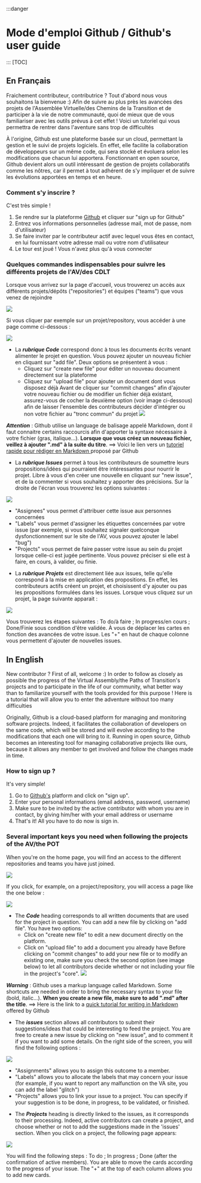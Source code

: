:::danger
# Mode d'emploi Github / Github's user guide
::: 
[TOC]

## En Français

Fraichement contributeur, contributrice ? 
Tout d'abord nous vous souhaitons la bienvenue :) 
Afin de suivre au plus près les avancées des projets de l'Assemblée Virtuelle/des Chemins de la Transition et de participer à la vie de notre communauté, quoi de mieux que de vous familiariser avec les outils prévus à cet effet ! 
Voici un tutoriel qui vous permettra de rentrer dans l'aventure sans trop de difficultés 


À l'origine, Github est une plateforme basée sur un cloud, permettant la gestion et le suivi de projets logiciels. En effet, elle facilite la collaboration de développeurs sur un même code, qui sera stocké et évoluera selon les modifications que chacun lui apportera. 
Fonctionnant en open source, Github devient alors un outil intéressant de gestion de projets collaboratifs comme les nôtres, car il permet à tout adhérent de s'y impliquer et de suivre les évolutions apportées en temps et en heure. 

### Comment s'y inscrire ?

C'est très simple ! 
1. Se rendre sur la plateforme [Github](https://github.com/) et cliquer sur "sign up for Github"
2. Entrez vos informations personnelles (adresse mail, mot de passe, nom d'utilisateur)
3. Se faire inviter par le contributeur actif avec lequel vous êtes en contact, en lui fournissant votre adresse mail ou votre nom d'utilisateur 
4. Le tour est joué ! Vous n'avez plus qu'à vous connecter

### Quelques commandes indispensables pour suivre les différents projets de l'AV/des CDLT

Lorsque vous arrivez sur la page d'accueil, vous trouverez un accès aux différents projets/dépôts ("repositories") et équipes ("teams") que vous venez de rejoindre 

![](https://pad.lescommuns.org/uploads/upload_5813a5b0ea46fa97c5d060746e4ca82e.png)

Si vous cliquer par exemple sur un projet/repository, vous accéder à une page comme ci-dessous : 

![](https://pad.lescommuns.org/uploads/upload_ff3d1a92a681008c33b14acc432411fe.png)

* La **_rubrique Code_** correspond donc à tous les documents écrits venant alimenter le projet en question. Vous pouvez ajouter un nouveau fichier en        cliquant sur "add file". Deux options se présentent à vous : 
  - Cliquez sur "create new file" pour éditer un nouveau document directement sur la plateforme
  - Cliquez sur "upload file" pour ajouter un document dont vous disposez déjà
Avant de cliquer sur "commit changes" afin d'ajouter votre nouveau fichier ou de modifier un fichier déjà existant, assurez-vous de cocher la deuxième option (voir image ci-dessous) afin de laisser l'ensemble des contributeurs décider d'intégrer ou non votre fichier au "tronc commun" du projet 
![](https://pad.lescommuns.org/uploads/upload_f45c6389f4044aa9f5c8cc2fe0283a62.png)


**_Attention_** : Github utilise un language de balisage appelé Markdown, dont il faut connaitre certains raccourcis afin d'apporter la syntaxe nécessaire à votre fichier (gras, italique...). **Lorsque que vous créez un nouveau fichier, veillez à ajouter ".md" à la suite du titre**. ==> Voici le lien vers un [tutoriel rapide pour rédiger en Markdown ](https://guides.github.com/features/mastering-markdown/) proposé par Github 


* La **_rubrique Issues_** permet à tous les contributeurs de soumettre leurs propositions/idées qui pourraient être intéressantes pour nourrir le projet. Libre à vous d'en créer une nouvelle en cliquant sur "new issue", et de la commenter si vous souhaitez y apporter des précisions. Sur la droite de l'écran vous trouverez les options suivantes : 

![](https://pad.lescommuns.org/uploads/upload_63d8413d1ff5b43588a16bf3f179013a.png)

  - "Assignees" vous permet d'attribuer cette issue aux personnes concernées
  - "Labels" vous permet d'assigner les étiquettes concernées par votre issue (par exemple, si vous souhaitez signaler quelconque dysfonctionnement sur le site de l'AV, vous pouvez ajouter le label "bug")
  - "Projects" vous permet de faire passer votre issue au sein du projet lorsque celle-ci est jugée pertinente. Vous pouvez préciser si elle est à faire, en cours, à valider, ou finie. 

* La **_rubrique Projets_** est directement liée aux issues, telle qu'elle correspond à la mise en application des propositions. En effet, les contributeurs actifs créent un projet, et choisissent d'y ajouter ou pas les propositions formulées dans les issues. Lorsque vous cliquez sur un projet, la page suivante apparait : 

![](https://pad.lescommuns.org/uploads/upload_3515d43fadf06ebd5de079c45065f9f3.png)

Vous trouverez les étapes suivantes : To do/à faire ; In progress/en cours ; Done/Finie sous condition d'être validée. À vous de déplacer les cartes en fonction des avancées de votre issue. 
Les "+" en haut de chaque colonne vous permettent d'ajouter de nouvelles issues. 

## In English 

New contributor ? 
First of all, welcome :) 
In order to follow as closely as possible the progress of the Virtual Assembly/the Paths of Transition's projects and to participate in the life of our community, what better way than to familiarize yourself with the tools provided for this purpose ! 
Here is a tutorial that will allow you to enter the adventure without too many difficulties 


Originally, Github is a cloud-based platform for managing and monitoring software projects. Indeed, it facilitates the collaboration of developers on the same code, which will be stored and will evolve according to the modifications that each one will bring to it. 
Running in open source, Github becomes an interesting tool for managing collaborative projects like ours, because it allows any member to get involved and follow the changes made in time. 

### How to sign up ?

It's very simple! 
1. Go to [Github's](https://github.com/) platform and click on "sign up".
2. Enter your personal informations (email address, password, username)
3. Make sure to be invited by the active contributor with whom you are in contact, by giving him/her with your email address or username 
4. That's it! All you have to do now is sign in.

### Several important keys you need when following the projects of the AV/the POT

When you're on the home page, you will find an access to the different repositories and teams you have just joined. 

![](https://pad.lescommuns.org/uploads/upload_5813a5b0ea46fa97c5d060746e4ca82e.png)

If you click, for example, on a project/repository, you will access a page like the one below : 

![](https://pad.lescommuns.org/uploads/upload_ff3d1a92a681008c33b14acc432411fe.png)

* The **_Code_** heading corresponds to all written documents that are used for the project in question. You can add a new file by clicking on "add file". You have two options: 
  - Click on "create new file" to edit a new document directly on the platform.
  - Click on "upload file" to add a document you already have
Before clicking on "commit changes" to add your new file or to modify an existing one, make sure you check the second option (see image below) to let all contributors decide whether or not including your file in the project's "core". 
![](https://pad.lescommuns.org/uploads/upload_f45c6389f4044aa9f5c8cc2fe0283a62.png)


**_Warning_** : Github uses a markup language called Markdown. Some shortcuts are needed in order to bring the necessary syntax to your file (bold, italic...). **When you create a new file, make sure to add ".md" after the title**. ==> Here is the link to a [quick tutorial for writing in Markdown ](https://guides.github.com/features/mastering-markdown/) offered by Github


* The **_issues_** section allows all contributors to submit their suggestions/ideas that could be interesting to feed the project. You are free to create a new issue by clicking on "new issue", and to comment it if you want to add some details. On the right side of the screen, you will find the following options : 

![](https://pad.lescommuns.org/uploads/upload_63d8413d1ff5b43588a16bf3f179013a.png)

  - "Assignments" allows you to assign this outcome to a member.
  - "Labels" allows you to allocate the labels that may concern your issue (for example, if you want to report any malfunction on the VA site, you can add the label "glitch")
  - "Projects" allows you to link your issue to a project. You can specify if your suggestion is to be done, in progress, to be validated, or finished. 

* The **_Projects_** heading is directly linked to the issues, as it corresponds to their processing. Indeed, active contributors can create a project, and choose whether or not to add the suggestions made in the 'issues' section. When you click on a project, the following page appears: 

![](https://pad.lescommuns.org/uploads/upload_3515d43fadf06ebd5de079c45065f9f3.png)

You will find the following steps : To do ; In progress ; Done (after the confirmation of active members). You are able to move the cards according to the progress of your issue. 
The "+" at the top of each column allows you to add new cards. 



